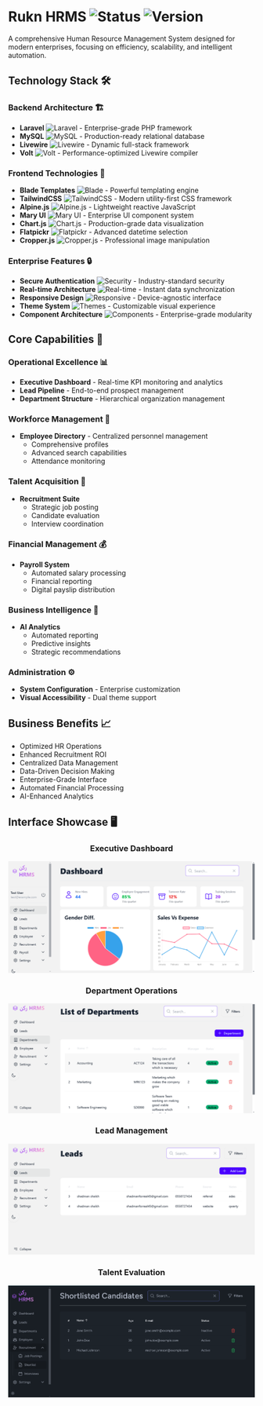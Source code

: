 # Rukn HRMS ![Status](https://img.shields.io/badge/Status-Active-success) ![Version](https://img.shields.io/badge/Version-1.0-blue)

A comprehensive Human Resource Management System designed for modern enterprises, focusing on efficiency, scalability, and intelligent automation.

## Technology Stack 🛠️

### Backend Architecture 🏗️
- **Laravel** ![Laravel](https://img.shields.io/badge/Laravel-FF2D20?style=flat&logo=laravel&logoColor=white) - Enterprise-grade PHP framework
- **MySQL** ![MySQL](https://img.shields.io/badge/MySQL-4479A1?style=flat&logo=mysql&logoColor=white) - Production-ready relational database
- **Livewire** ![Livewire](https://img.shields.io/badge/Livewire-FF69B4?style=flat) - Dynamic full-stack framework
- **Volt** ![Volt](https://img.shields.io/badge/Volt-764ABC?style=flat) - Performance-optimized Livewire compiler

### Frontend Technologies 🎨
- **Blade Templates** ![Blade](https://img.shields.io/badge/Blade-FF2D20?style=flat) - Powerful templating engine
- **TailwindCSS** ![TailwindCSS](https://img.shields.io/badge/TailwindCSS-38B2AC?style=flat&logo=tailwind-css&logoColor=white) - Modern utility-first CSS framework
- **Alpine.js** ![Alpine.js](https://img.shields.io/badge/Alpine.js-8BC0D0?style=flat) - Lightweight reactive JavaScript
- **Mary UI** ![Mary UI](https://img.shields.io/badge/Mary_UI-7952B3?style=flat) - Enterprise UI component system
- **Chart.js** ![Chart.js](https://img.shields.io/badge/Chart.js-FF6384?style=flat&logo=chart.js&logoColor=white) - Production-grade data visualization
- **Flatpickr** ![Flatpickr](https://img.shields.io/badge/Flatpickr-36B37E?style=flat) - Advanced datetime selection
- **Cropper.js** ![Cropper.js](https://img.shields.io/badge/Cropper.js-00C7B7?style=flat) - Professional image manipulation

### Enterprise Features 🔒
- **Secure Authentication** ![Security](https://img.shields.io/badge/Security-Enhanced-success) - Industry-standard security
- **Real-time Architecture** ![Real-time](https://img.shields.io/badge/Real--time-Enabled-success) - Instant data synchronization
- **Responsive Design** ![Responsive](https://img.shields.io/badge/Responsive-Yes-success) - Device-agnostic interface
- **Theme System** ![Themes](https://img.shields.io/badge/Themes-Dynamic-success) - Customizable visual experience
- **Component Architecture** ![Components](https://img.shields.io/badge/Components-Modular-success) - Enterprise-grade modularity

## Core Capabilities 💪

### Operational Excellence 📊
- **Executive Dashboard** - Real-time KPI monitoring and analytics
- **Lead Pipeline** - End-to-end prospect management
- **Department Structure** - Hierarchical organization management

### Workforce Management 👥
- **Employee Directory** - Centralized personnel management
  - Comprehensive profiles
  - Advanced search capabilities
  - Attendance monitoring
  
### Talent Acquisition 🎯
- **Recruitment Suite**
  - Strategic job posting
  - Candidate evaluation
  - Interview coordination
  
### Financial Management 💰
- **Payroll System**
  - Automated salary processing
  - Financial reporting
  - Digital payslip distribution
  
### Business Intelligence 🧠
- **AI Analytics**
  - Automated reporting
  - Predictive insights
  - Strategic recommendations
  
### Administration ⚙️
- **System Configuration** - Enterprise customization
- **Visual Accessibility** - Dual theme support

## Business Benefits 📈

- Optimized HR Operations
- Enhanced Recruitment ROI
- Centralized Data Management
- Data-Driven Decision Making
- Enterprise-Grade Interface
- Automated Financial Processing
- AI-Enhanced Analytics

## Interface Showcase 🖥️

<div align="center">

### Executive Dashboard
![Operations Dashboard](https://github.com/shadmanshaikh/rukn/blob/main/public/photos/dashboard.png?raw=true)

### Department Operations
![Department Management](https://github.com/shadmanshaikh/rukn/blob/main/public/photos/dept.png)

### Lead Management
![Pipeline Dashboard](https://github.com/shadmanshaikh/rukn/blob/main/public/photos/leads.png)

### Talent Evaluation
![Candidate Assessment](https://github.com/shadmanshaikh/rukn/blob/main/public/photos/shortlist.png)

</div>
